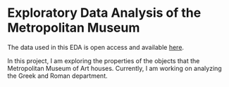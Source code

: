 # Exploratory Data Analysis of the Metropolitan Museum
The data used in this EDA is open access and available [here](https://github.com/metmuseum/openaccess).

In this project, I am exploring the properties of the objects that the Metropolitan 
Museum of Art houses. Currently, I am working on analyzing the Greek and Roman 
department.
